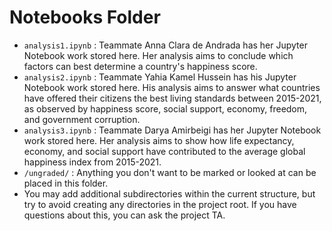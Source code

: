# Notebooks Folder

- `analysis1.ipynb` : Teammate Anna Clara de Andrada has her Jupyter Notebook work stored here. Her analysis aims to conclude which factors can best determine a country's happiness score. 
- `analysis2.ipynb` : Teammate Yahia Kamel Hussein has his Jupyter Notebook work stored here. His analysis aims to answer what countries have offered their citizens the best living standards between 2015-2021, as observed by happiness score, social support, economy, freedom, and government corruption. 
- `analysis3.ipynb` : Teammate Darya Amirbeigi has her Jupyter Notebook work stored here. Her analysis aims to show how life expectancy, economy, and social support have contributed to the average global happiness index from 2015-2021. 
- `/ungraded/` : Anything you don't want to be marked or looked at can be placed in this folder.   
- You may add additional subdirectories within the current structure, but try to avoid creating any directories in the project root. If you have questions about this, you can ask the project TA.

